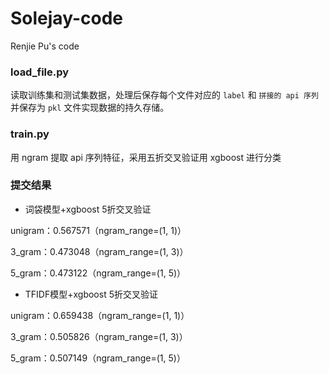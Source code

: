 # Solejay-code
Renjie Pu's code

### load_file.py

读取训练集和测试集数据，处理后保存每个文件对应的 `label` 和 `拼接的 api 序列` 并保存为 `pkl` 文件实现数据的持久存储。

### train.py

用 ngram 提取 api 序列特征，采用五折交叉验证用 xgboost 进行分类

### 提交结果

- 词袋模型+xgboost 5折交叉验证

unigram：0.567571（ngram_range=(1, 1)）

3_gram：0.473048（ngram_range=(1, 3)）

5_gram：0.473122（ngram_range=(1, 5)）

- TFIDF模型+xgboost 5折交叉验证

unigram：0.659438（ngram_range=(1, 1)）

3_gram：0.505826（ngram_range=(1, 3)）

5_gram：0.507149（ngram_range=(1, 5)）

